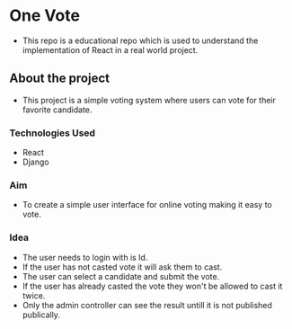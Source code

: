# One Vote

- This repo is a educational repo which is used to understand the implementation of React in a real world project.

## About the project

- This project is a simple voting system where users can vote for their favorite candidate.

### Technologies Used

- React
- Django

### Aim

- To create a simple user interface for online voting making it easy to vote.

### Idea

- The user needs to login with is Id.
- If the user has not casted vote it will ask them to cast.
- The user can select a candidate and submit the vote.
- If the user has already casted the vote they won't be allowed to cast it twice.
- Only the admin controller can see the result untill it is not published publically.
